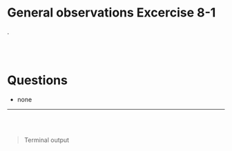 # General observations Excercise 8-1

.

<br> </br>

# Questions

- none

---

<br> </br>

> Terminal output

```


```
